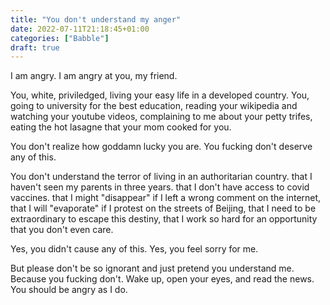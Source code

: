 ```yaml
---
title: "You don't understand my anger"
date: 2022-07-11T21:18:45+01:00
categories: ["Babble"]
draft: true
---
```


I am angry.
I am angry at you, my friend. 

You, white, priviledged, living your easy life in a developed country. 
You, going to university for the best education, 
reading your wikipedia and watching your youtube videos, 
complaining to me about your petty trifes, 
eating the hot lasagne that your mom cooked for you. 

You don't realize how goddamn lucky you are. You fucking don't deserve any of this. 

You don't understand the terror of living in an authoritarian country. 
that I haven't seen my parents in three years. 
that I don't have access to covid vaccines. 
that I might "disappear" if I left a wrong comment on the internet, 
that I will "evaporate" if I protest on the streets of Beijing, 
that I need to be extraordinary to escape this destiny, 
that I work so hard for an opportunity that you don't even care. 

Yes, you didn't cause any of this. 
Yes, you feel sorry for me. 

But please don't be so ignorant and just pretend you understand me. 
Because you fucking don't. 
Wake up, open your eyes, and read the news. 
You should be angry as I do. 